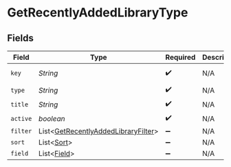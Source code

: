 # GetRecentlyAddedLibraryType


## Fields

| Field                                                                                           | Type                                                                                            | Required                                                                                        | Description                                                                                     | Example                                                                                         |
| ----------------------------------------------------------------------------------------------- | ----------------------------------------------------------------------------------------------- | ----------------------------------------------------------------------------------------------- | ----------------------------------------------------------------------------------------------- | ----------------------------------------------------------------------------------------------- |
| `key`                                                                                           | *String*                                                                                        | :heavy_check_mark:                                                                              | N/A                                                                                             | /library/sections/2/all?type=2                                                                  |
| `type`                                                                                          | *String*                                                                                        | :heavy_check_mark:                                                                              | N/A                                                                                             | show                                                                                            |
| `title`                                                                                         | *String*                                                                                        | :heavy_check_mark:                                                                              | N/A                                                                                             | TV Shows                                                                                        |
| `active`                                                                                        | *boolean*                                                                                       | :heavy_check_mark:                                                                              | N/A                                                                                             | false                                                                                           |
| `filter`                                                                                        | List<[GetRecentlyAddedLibraryFilter](../../models/operations/GetRecentlyAddedLibraryFilter.md)> | :heavy_minus_sign:                                                                              | N/A                                                                                             |                                                                                                 |
| `sort`                                                                                          | List<[Sort](../../models/operations/Sort.md)>                                                   | :heavy_minus_sign:                                                                              | N/A                                                                                             |                                                                                                 |
| `field`                                                                                         | List<[Field](../../models/operations/Field.md)>                                                 | :heavy_minus_sign:                                                                              | N/A                                                                                             |                                                                                                 |